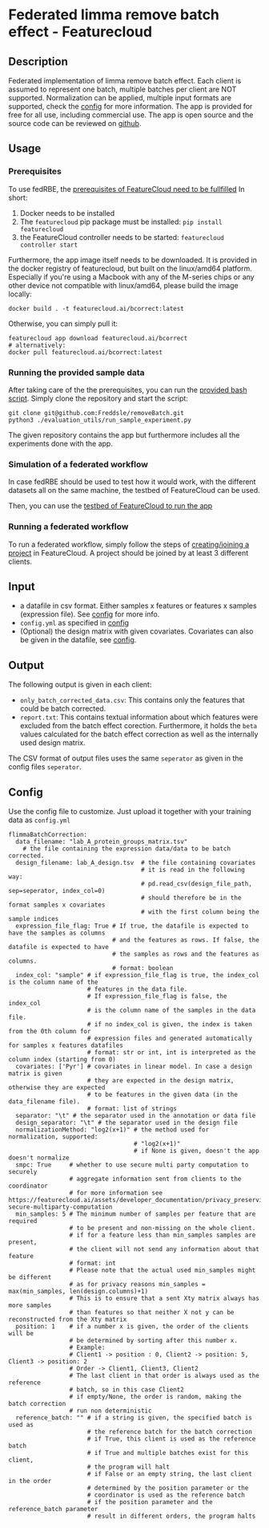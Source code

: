 # Federated limma remove batch effect - Featurecloud
## Description
Federated implementation of limma remove batch effect. Each client is assumed to 
represent one batch, multiple batches per client are NOT supported. 
Normalization can be applied, multiple input formats are supported, 
check the [config](#config) for more information.
The app is provided for free for all use, including commercial use. The app is open source 
and the source code can be reviewed on [github](https://github.com/Freddsle/removeBatch/tree/main/batchcorrection).

## Usage
### Prerequisites
To use fedRBE, the [prerequisites of FeatureCloud need to be fullfilled](https://featurecloud.ai/developers)
In short:
1. Docker needs to be installed
1. The `featurecloud` pip package must be installed: `pip install featurecloud`
1. the FeatureCloud controller needs to be started: `featurecloud controller start`

Furthermore, the app image itself needs to be downloaded. It is provided in the
docker registry of featurecloud, but built on the linux/amd64 platform.
Especially if you're using a Macbook with any of the M-series chips or any other device
not compatible with linux/amd64, please build the image locally:
```
docker build . -t featurecloud.ai/bcorrect:latest
```
Otherwise, you can simply pull it:
``` 
featurecloud app download featurecloud.ai/bcorrect
# alternatively:
docker pull featurecloud.ai/bcorrect:latest
```

### Running the provided sample data
After taking care of the the prerequisites, you can run the 
[provided bash script](https://github.com/Freddsle/removeBatch/blob/main/evaluation_utils/run_sample_experiment.py).
Simply clone the repository and start the script:
```
git clone git@github.com:Freddsle/removeBatch.git
python3 ./evaluation_utils/run_sample_experiment.py
```
The given repository contains the app but furthermore includes all the experiments
done with the app.

### Simulation of a federated workflow
In case fedRBE should be used to test how it would work, with the different
datasets all on the same machine, the testbed of FeatureCloud can be used.

Then, you can use the [testbed of FeatureCloud to run the app](https://featurecloud.ai/development/test)

### Running a federated workflow
To run a federated workflow, simply follow the steps of [creating/joining a project](https://featurecloud.ai/projects)
in FeatureCloud. A project should be joined by at least 3 different clients.


## Input
- a datafile in csv format. Either samples x features or features x samples (expression file). See [config](#config) for more info.
- `config.yml` as specified in [config](#config)
- (Optional) the design matrix with given covariates. Covariates can also be given in the datafile, see [config](#config). 

## Output
The following output is given in each client:
- `only_batch_corrected_data.csv`: This contains only the features that could be batch corrected. 
- `report.txt`: This contains textual information about which features were excluded from the batch effect corection.
Furthermore, it holds the `beta` values calculated for the batch effect correction as well as the internally used design matrix.

The CSV format of output files uses the same `seperator` as given in the config files `seperator`.



## Config
Use the config file to customize. Just upload it together with your training data as `config.yml`
```
flimmaBatchCorrection:
  data_filename: "lab_A_protein_groups_matrix.tsv" 
    # the file containing the expression data/data to be batch corrected. 
  design_filename: lab_A_design.tsv  # the file containing covariates
                                     # it is read in the following way:
                                     # pd.read_csv(design_file_path, sep=seperator, index_col=0)
                                     # should therefore be in the format samples x covariates
                                     # with the first column being the sample indices
  expression_file_flag: True # If true, the datafile is expected to have the samples as columns
                             # and the features as rows. If false, the datafile is expected to have
                             # the samples as rows and the features as columns.
                             # format: boolean
  index_col: "sample" # if expression_file_flag is true, the index_col is the column name of the
                      # features in the data file. 
                      # If expression_file_flag is false, the index_col
                      # is the column name of the samples in the data file.
                      # if no index_col is given, the index is taken from the 0th column for
                      # expression files and generated automatically for samples x features datafiles
                      # format: str or int, int is interpreted as the column index (starting from 0)
  covariates: ['Pyr'] # covariates in linear model. In case a design matrix is given
                      # they are expected in the design matrix, otherwise they are expected 
                      # to be features in the given data (in the data_filename file).
                      # format: list of strings
  separator: "\t" # the separator used in the annotation or data file
  design_separator: "\t" # the separator used in the design file
  normalizationMethod: "log2(x+1)" # the method used for normalization, supported:
                                   # "log2(x+1)"
                                   # if None is given, doesn't the app doesn't normalize
  smpc: True     # whether to use secure multi party computation to securely
                 # aggregate information sent from clients to the coordinator
                 # for more information see https://featurecloud.ai/assets/developer_documentation/privacy_preserving_techniques.html#smpc-secure-multiparty-computation
  min_samples: 5 # The minimum number of samples per feature that are required
                 # to be present and non-missing on the whole client.
                 # if for a feature less than min_samples samples are present,
                 # the client will not send any information about that feature
                 # format: int
                 # Please note that the actual used min_samples might be different
                 # as for privacy reasons min_samples = max(min_samples, len(design.columns)+1)
                 # This is to ensure that a sent Xty matrix always has more samples
                 # than features so that neither X not y can be reconstructed from the Xty matrix
  position: 1    # if a number x is given, the order of the clients will be
                 # be determined by sorting after this number x. 
                 # Example:
                 # Client1 -> position : 0, Client2 -> position: 5, Client3 -> position: 2
                 # Order -> Client1, Client3, Client2
                 # The last client in that order is always used as the reference
                 # batch, so in this case Client2
                 # if empty/None, the order is random, making the batch correction
                 # run non deterministic
  reference_batch: "" # if a string is given, the specified batch is used as
                      # the reference batch for the batch correction
                      # if True, this client is used as the reference batch
                      # if True and multiple batches exist for this client,
                      # the program will halt
                      # if False or an empty string, the last client in the order
                      # determined by the position parameter or the
                      # coordinator is used as the reference batch
                      # if the position parameter and the reference_batch parameter
                      # result in different orders, the program halts
